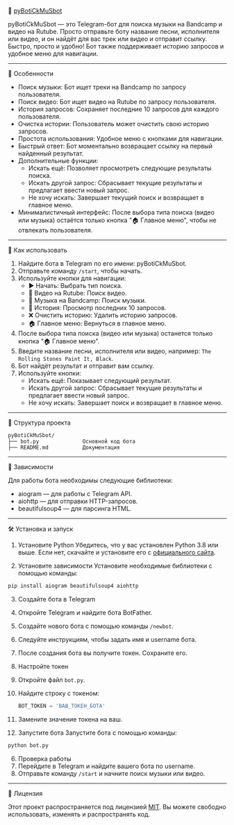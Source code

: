  🎵 [pyBotiCkMuSbot](https://t.me/pyBotiCkMuSbot)

pyBotiCkMuSbot — это Telegram-бот для поиска музыки на Bandcamp и видео на Rutube. Просто отправьте боту название песни, исполнителя или видео, и он найдёт для вас трек или видео и отправит ссылку. Быстро, просто и удобно! Бот также поддерживает историю запросов и удобное меню для навигации.

---

 🚀 Особенности

- Поиск музыки: Бот ищет треки на Bandcamp по запросу пользователя.
- Поиск видео: Бот ищет видео на Rutube по запросу пользователя.
- История запросов: Сохраняет последние 10 запросов для каждого пользователя.
- Очистка истории: Пользователь может очистить свою историю запросов.
- Простота использования: Удобное меню с кнопками для навигации.
- Быстрый ответ: Бот моментально возвращает ссылку на первый найденный результат.
- Дополнительные функции:
  - Искать ещё: Позволяет просмотреть следующие результаты поиска.
  - Искать другой запрос: Сбрасывает текущие результаты и предлагает ввести новый запрос.
  - Не хочу искать: Завершает текущий поиск и возвращает в главное меню.
- Минималистичный интерфейс: После выбора типа поиска (видео или музыка) остаётся только кнопка "🏠 Главное меню", чтобы не отвлекать пользователя.

---

 🎯 Как использовать

1. Найдите бота в Telegram по его имени: pyBotiCkMuSbot.
2. Отправьте команду `/start`, чтобы начать.
3. Используйте кнопки для навигации:
   - ▶️ Начать: Выбрать тип поиска.
   - 🎥 Видео на Rutube: Поиск видео.
   - 🎵 Музыка на Bandcamp: Поиск музыки.
   - 📜 История: Просмотр последних 10 запросов.
   - ❌ Очистить историю: Удалить историю запросов.
   - 🏠 Главное меню: Вернуться в главное меню.
4. После выбора типа поиска (видео или музыка) останется только кнопка "🏠 Главное меню".
5. Введите название песни, исполнителя или видео, например: `The Rolling Stones Paint It, Black`.
6. Бот найдёт результат и отправит вам ссылку.
7. Используйте кнопки:
   - Искать ещё: Показывает следующий результат.
   - Искать другой запрос: Сбрасывает текущие результаты и предлагает ввести новый запрос.
   - Не хочу искать: Завершает поиск и возвращает в главное меню.

---

 📂 Структура проекта

```
pyBotiCkMuSbot/
├── bot.py              Основной код бота
├── README.md           Документация
```

---

 📝 Зависимости

Для работы бота необходимы следующие библиотеки:

- aiogram — для работы с Telegram API.
- aiohttp — для отправки HTTP-запросов.
- beautifulsoup4 — для парсинга HTML.

---

 🛠️ Установка и запуск

 1. Установите Python
Убедитесь, что у вас установлен Python 3.8 или выше. Если нет, скачайте и установите его с [официального сайта](https://www.python.org/downloads/).

 2. Установите зависимости
Установите необходимые библиотеки с помощью команды:

```bash
pip install aiogram beautifulsoup4 aiohttp
```

 3. Создайте бота в Telegram
1. Откройте Telegram и найдите бота BotFather.
2. Создайте нового бота с помощью команды `/newbot`.
3. Следуйте инструкциям, чтобы задать имя и username бота.
4. После создания бота вы получите токен. Сохраните его.

 4. Настройте токен
1. Откройте файл `bot.py`.
2. Найдите строку с токеном:
   ```python
   BOT_TOKEN = 'ВАШ_ТОКЕН_БОТА'
   ```
3. Замените значение токена на ваш.

 5. Запустите бота
Запустите бота с помощью команды:

```bash
python bot.py
```

 6. Проверка работы
1. Перейдите в Telegram и найдите вашего бота по username.
2. Отправьте команду `/start` и начните поиск музыки или видео.

---

 📄 Лицензия

Этот проект распространяется под лицензией [MIT](LICENSE). Вы можете свободно использовать, изменять и распространять код.
